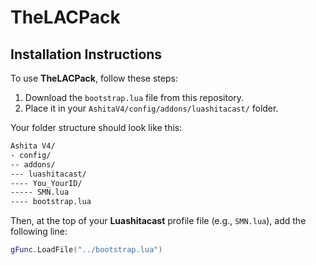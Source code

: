 # TheLACPack

## Installation Instructions

To use **TheLACPack**, follow these steps:

1. Download the `bootstrap.lua` file from this repository.
2. Place it in your `AshitaV4/config/addons/luashitacast/` folder.

Your folder structure should look like this:
```txt
Ashita V4/
- config/
-- addons/
--- luashitacast/
---- You_YourID/
----- SMN.lua
---- bootstrap.lua

```

Then, at the top of your **Luashitacast** profile file (e.g., `SMN.lua`), add the following line:

```lua
gFunc.LoadFile("../bootstrap.lua")
```